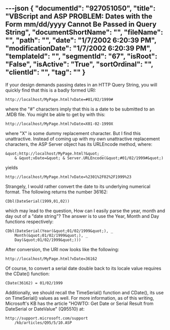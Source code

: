 ---json
{
  "documentId": "927051050",
  "title": "VBScript and ASP PROBLEM: Dates with the Form mm/dd/yyyy Cannot Be Passed in Query String",
  "documentShortName": "",
  "fileName": "",
  "path": "",
  "date": "1/7/2002 6:20:39 PM",
  "modificationDate": "1/7/2002 6:20:39 PM",
  "templateId": "",
  "segmentId": "67",
  "isRoot": "False",
  "isActive": "True",
  "sortOrdinal": "",
  "clientId": "",
  "tag": ""
}
---

If your design demands passing dates in an HTTP Query String, you will quickly find that this is a badly formed URI:

    http://localhost/MyPage.html?vDate=#01/02/1999#

where the &quot;#&quot; characters imply that this is a date to be submitted to an .MDB file. You might be able to get by with this:

    http://localhost/MyPage.html?vDate=X01-02-1999X

where &quot;X&quot; is some dummy replacement character. But I find this unattractive. Instead of coming up with my own unattractive replacement characters, the ASP Server object has its URLEncode method, where:

    &quot;http://localhost/MyPage.html?&quot; _
        & &quot;vDate=&quot; & Server.URLEncode(&quot;#01/02/1999#&quot;)

yields

    http://localhost/MyPage.html?vDate=%2301%2F02%2F1999%23

Strangely, I would rather convert the date to its underlying numerical format. The following returns the number 36162:

    CDbl(DateSerial(1999,01,02))

which may lead to the question, How can I easily parse the year, month and day out of a &quot;date string&quot;? The answer is to use the Year, Month and Day functions respectively:

    CDbl(DateSerial(Year(&quot;01/02/1999&quot;), _
        Month(&quot;01/02/1999&quot;), _
        Day(&quot;01/02/1999&quot;)))

After conversion, the URI now looks like the following:

    http://localhost/MyPage.html?vDate=36162

Of course, to convert a serial date double back to its locale value requires the CDate() function:

    CDate(36162) = 01/02/1999

Additionally, we should recall the TimeSerial() function and CDate(), its use on TimeSerial() values as well. For more information, as of this writing, Microsoft's KB has the article &quot;HOWTO: Get Date or Serial Result from DateSerial or DateValue&quot; (Q95510) at:

    http://support.microsoft.com/support
        /kb/articles/Q95/5/10.ASP
